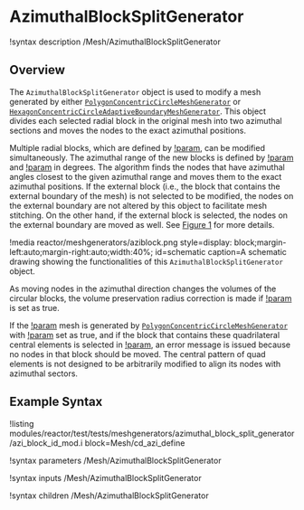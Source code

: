 # AzimuthalBlockSplitGenerator

!syntax description /Mesh/AzimuthalBlockSplitGenerator

## Overview

The `AzimuthalBlockSplitGenerator` object is used to modify a mesh generated by either [`PolygonConcentricCircleMeshGenerator`](/PolygonConcentricCircleMeshGenerator.md) or [`HexagonConcentricCircleAdaptiveBoundaryMeshGenerator`](/HexagonConcentricCircleAdaptiveBoundaryMeshGenerator.md). This object divides each selected radial block in the original mesh into two azimuthal sections and moves the nodes to the exact azimuthal positions.

Multiple radial blocks, which are defined by [!param](/Mesh/AzimuthalBlockSplitGenerator/old_blocks), can be modified simultaneously. The azimuthal range of the new blocks is defined by [!param](/Mesh/AzimuthalBlockSplitGenerator/start_angle) and [!param](/Mesh/AzimuthalBlockSplitGenerator/angle_range) in degrees. The algorithm finds the nodes that have azimuthal angles closest to the given azimuthal range and moves them to the exact azimuthal positions. If the external block (i.e., the block that contains the external boundary of the mesh) is not selected to be modified, the nodes on the external boundary are not altered by this object to facilitate mesh stitching. On the other hand, if the external block is selected, the nodes on the external boundary are moved as well. See [Figure 1](#schematic) for more details.

!media reactor/meshgenerators/aziblock.png
      style=display: block;margin-left:auto;margin-right:auto;width:40%;
      id=schematic
      caption=A schematic drawing showing the functionalities of this `AzimuthalBlockSplitGenerator` object.

As moving nodes in the azimuthal direction changes the volumes of the circular blocks, the volume preservation radius correction is made if [!param](/Mesh/AzimuthalBlockSplitGenerator/preserve_volumes) is set as true.

If the [!param](/Mesh/AzimuthalBlockSplitGenerator/input) mesh is generated by [`PolygonConcentricCircleMeshGenerator`](/PolygonConcentricCircleMeshGenerator.md) with [!param](/Mesh/PolygonConcentricCircleMeshGenerator/quad_center_elements) set as true, and if the block that contains these quadrilateral central elements is selected in [!param](/Mesh/AzimuthalBlockSplitGenerator/old_blocks), an error message is issued because no nodes in that block should be moved. The central pattern of quad elements is not designed to be arbitrarily modified to align its nodes with azimuthal sectors.

## Example Syntax

!listing modules/reactor/test/tests/meshgenerators/azimuthal_block_split_generator/azi_block_id_mod.i block=Mesh/cd_azi_define

!syntax parameters /Mesh/AzimuthalBlockSplitGenerator

!syntax inputs /Mesh/AzimuthalBlockSplitGenerator

!syntax children /Mesh/AzimuthalBlockSplitGenerator
